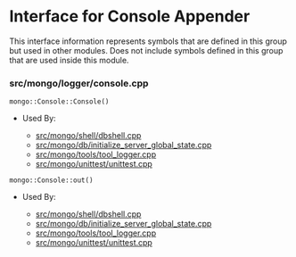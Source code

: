 
# Interface for Console Appender
This interface information represents symbols that are defined in this group but used in other modules.  Does not include symbols defined in this group that are used inside this module.

### src/mongo/logger/console.cpp

<div></div>

    mongo::Console::Console()

- Used By:

    - [src/mongo/shell/dbshell.cpp](../../../../mongo\_shell/mongo\_shell)
    - [src/mongo/db/initialize\_server\_global\_state.cpp](../../../../process\_management/startup\_initialization)
    - [src/mongo/tools/tool\_logger.cpp](../../../../tools/tools)
    - [src/mongo/unittest/unittest.cpp](../../../../tests/unit\_tests)

<div></div>

    mongo::Console::out()

- Used By:

    - [src/mongo/shell/dbshell.cpp](../../../../mongo\_shell/mongo\_shell)
    - [src/mongo/db/initialize\_server\_global\_state.cpp](../../../../process\_management/startup\_initialization)
    - [src/mongo/tools/tool\_logger.cpp](../../../../tools/tools)
    - [src/mongo/unittest/unittest.cpp](../../../../tests/unit\_tests)

